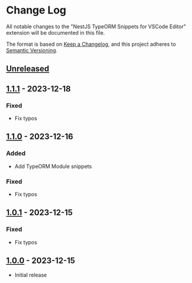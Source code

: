 # Change Log

All notable changes to the "NestJS TypeORM Snippets for VSCode Editor" extension will be documented in this file.

The format is based on [Keep a Changelog](https://keepachangelog.com/en/1.0.0/),
and this project adheres to [Semantic Versioning](https://semver.org/spec/v2.0.0.html).

## [Unreleased]

## [1.1.1] - 2023-12-18

### Fixed

- Fix typos

## [1.1.0] - 2023-12-16

### Added

- Add TypeORM Module snippets

### Fixed

- Fix typos

## [1.0.1] - 2023-12-15

### Fixed

- Fix typos

## [1.0.0] - 2023-12-15

- Initial release

[unreleased]: https://github.com/ManuelGil/vscode-nestjs-typeorm-snippets/compare/v1.1.1...HEAD
[1.1.1]: https://github.com/ManuelGil/vscode-nestjs-typeorm-snippets/compare/v1.1.0...v1.1.1
[1.1.0]: https://github.com/ManuelGil/vscode-nestjs-typeorm-snippets/compare/v1.0.1...v1.1.0
[1.0.1]: https://github.com/ManuelGil/vscode-nestjs-typeorm-snippets/compare/v1.0.0...v1.0.1
[1.0.0]: https://github.com/ManuelGil/vscode-nestjs-typeorm-snippets/releases/tag/v1.0.0
